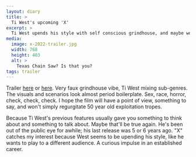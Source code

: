 ```yaml
---
layout: diary
title: >
  Ti West's upcoming 'X'
excerpt: > 
  Ti West upends his style with self conscious grindhouse, and maybe working like he wants to play to a different audience.
media: 
  image: x-2022-trailer.jpg
  width: 768
  height: 403
  alt: >
    Texas Chain Saw? Is that you?
tags: trailer
---
```


Trailer [here](https://www.youtube.com/watch?v=Awg3cWuHfoc) or [here](https://www.youtube.com/results?search_query=trailer+x+2022+ti+west+a24). Very faux grindhouse vibe, Ti West mixing sub-genres. The visuals and scenarios look almost period boilerplate. Sex, race, horror, check, check, check. I hope the film will have a point of view, something to say, and won't simply regurgitate 50 year old exploitation tropes.

Because Ti West's previous features usually gave you something to think about and something to talk about. Maybe that'll be true again. He's been out of the public eye for awhile; his last release was 5 or 6 years ago. "X" catches my interest because West seems to be upending his style, like he wants to play to a different audience. A curious impulse in an established career.
